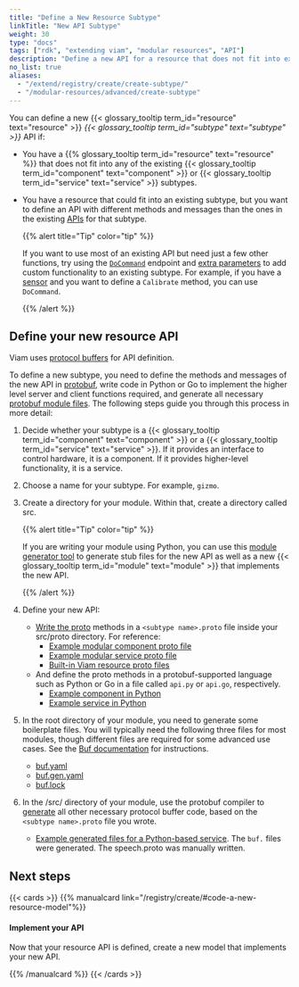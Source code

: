 ```yaml
---
title: "Define a New Resource Subtype"
linkTitle: "New API Subtype"
weight: 30
type: "docs"
tags: ["rdk", "extending viam", "modular resources", "API"]
description: "Define a new API for a resource that does not fit into existing component or service subtypes."
no_list: true
aliases:
  - "/extend/registry/create/create-subtype/"
  - "/modular-resources/advanced/create-subtype"
---
```


You can define a new {{< glossary_tooltip term_id="resource" text="resource" >}} _{{< glossary_tooltip term_id="subtype" text="subtype" >}}_ API if:

- You have a {{% glossary_tooltip term_id="resource" text="resource" %}} that does not fit into any of the existing {{< glossary_tooltip term_id="component" text="component" >}} or {{< glossary_tooltip term_id="service" text="service" >}} subtypes.
- You have a resource that could fit into an existing subtype, but you want to define an API with different methods and messages than the ones in the existing [APIs](/program/apis/) for that subtype.

  {{% alert title="Tip" color="tip" %}}

  If you want to use most of an existing API but need just a few other functions, try using the [`DoCommand`](/program/apis/#docommand) endpoint and [extra parameters](/program/use-extra-params/) to add custom functionality to an existing subtype.
  For example, if you have a [sensor](/components/sensor/) and you want to define a `Calibrate` method, you can use `DoCommand`.

  {{% /alert %}}

## Define your new resource API

Viam uses [protocol buffers](https://protobuf.dev/) for API definition.

To define a new subtype, you need to define the methods and messages of the new API in [protobuf](https://github.com/protocolbuffers/protobuf), write code in Python or Go to implement the higher level server and client functions required, and generate all necessary [protobuf module files](https://buf.build/docs/generate/usage/).
The following steps guide you through this process in more detail:

1. Decide whether your subtype is a {{< glossary_tooltip term_id="component" text="component" >}} or a {{< glossary_tooltip term_id="service" text="service" >}}.
   If it provides an interface to control hardware, it is a component.
   If it provides higher-level functionality, it is a service.
1. Choose a name for your subtype.
   For example, `gizmo`.
1. Create a directory for your module.
   Within that, create a directory called <file>src</file>.

   {{% alert title="Tip" color="tip" %}}

   If you are writing your module using Python, you can use this [module generator tool](https://github.com/viam-labs/generator-viam-module) to generate stub files for the new API as well as a new {{< glossary_tooltip term_id="module" text="module" >}} that implements the new API.

   {{% /alert %}}

1. Define your new API:

   - [Write the proto](https://protobuf.dev/programming-guides/proto3/) methods in a `<subtype name>.proto` file inside your <file>src/proto</file> directory.
     For reference:
     - [Example modular component proto file](https://github.com/viamrobotics/viam-python-sdk/blob/main/examples/complex_module/src/proto/gizmo.proto)
     - [Example modular service proto file](https://github.com/viam-labs/speech/blob/main/src/speech/proto/speech.proto)
     - [Built-in Viam resource proto files](https://github.com/viamrobotics/api/tree/main/proto/viam)
   - And define the proto methods in a protobuf-supported language such as Python or Go in a file called `api.py` or `api.go`, respectively.
     - [Example component in Python](https://github.com/viamrobotics/viam-python-sdk/blob/main/examples/complex_module/src/gizmo/api.py)
     - [Example service in Python](https://github.com/viam-labs/speech/blob/main/src/speech/api.py)

1. In the root directory of your module, you need to generate some boilerplate files.
   You will typically need the following three files for most modules, though different files are required for some advanced use cases.
   See the [Buf documentation](https://buf.build/docs/generate/usage/) for instructions.

   - [<file>buf.yaml</file>](https://buf.build/docs/configuration/v1/buf-gen-yaml/)
   - [<file>buf.gen.yaml</file>](https://buf.build/docs/configuration/v1/buf-gen-yaml/)
   - [<file>buf.lock</file>](https://buf.build/docs/configuration/v1/buf-lock/)

1. In the <file>/src/</file> directory of your module, use the protobuf compiler to [generate](https://buf.build/docs/tutorials/getting-started-with-buf-cli/#generate-code) all other necessary protocol buffer code, based on the `<subtype name>.proto` file you wrote.

   - [Example generated files for a Python-based service](https://github.com/viam-labs/speech/tree/main/src/speech/proto).
     The `buf.` files were generated.
     The <file>speech.proto</file> was manually written.

## Next steps

{{< cards >}}
{{% manualcard link="/registry/create/#code-a-new-resource-model"%}}

<h4>Implement your API</h4>

Now that your resource API is defined, create a new model that implements your new API.

{{% /manualcard %}}
{{< /cards >}}

